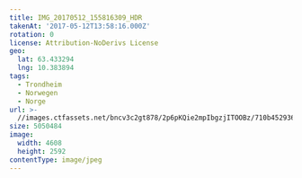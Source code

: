 ```yaml
---
title: IMG_20170512_155816309_HDR
takenAt: '2017-05-12T13:58:16.000Z'
rotation: 0
license: Attribution-NoDerivs License
geo:
  lat: 63.433294
  lng: 10.383894
tags:
  - Trondheim
  - Norwegen
  - Norge
url: >-
  //images.ctfassets.net/bncv3c2gt878/2p6pKQie2mpIbgzjITOOBz/710b45293653020ef59b1e438356dabd/img_20170512_155816309_hdr_33807981094_o
size: 5050484
image:
  width: 4608
  height: 2592
contentType: image/jpeg
---
```


